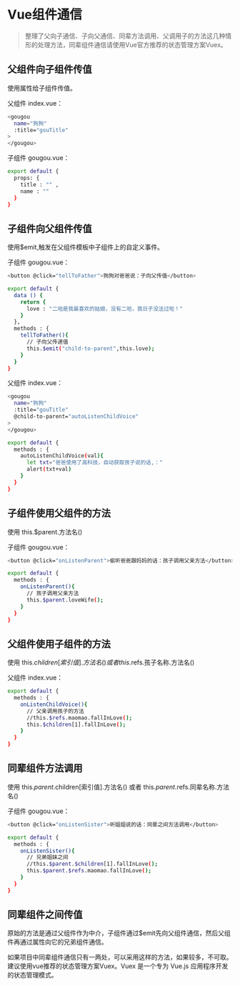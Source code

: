 # Vue组件通信
> 整理了父向子通信、子向父通信、同辈方法调用、父调用子的方法这几种情形的处理方法，同辈组件通信请使用Vue官方推荐的状态管理方案Vuex。

## 父组件向子组件传值

使用属性给子组件传值。

父组件 index.vue：
``` bash
<gougou 
  name="狗狗" 
  :title="gouTitle"
>
</gougou>
```

子组件 gougou.vue：
``` bash
export default {
  props: { 
    title : "" ,
    name : ""
  }
}
```


## 子组件向父组件传值

使用$emit,触发在父组件模板中子组件上的自定义事件。

子组件 gougou.vue：
``` bash
<button @click="tellToFather">狗狗对爸爸说：子向父传值</button>

export default {
  data () {
    return {
      love : "二哈是我最喜欢的姑娘，没有二哈，我日子没法过啦！"
    }
  },
  methods : {
    tellToFather(){
      // 子向父传递值
      this.$emit("child-to-parent",this.love);
    }
  }
}
```

父组件 index.vue：
``` bash
<gougou 
  name="狗狗" 
  :title="gouTitle" 
  @child-to-parent="autoListenChildVoice"
>
</gougou>

export default {
  methods : {
    autoListenChildVoice(val){
      let txt="爸爸使用了高科技，自动获取孩子说的话,："
      alert(txt+val)
    }
  }
}  
```


## 子组件使用父组件的方法

使用 this.$parent.方法名()

子组件 gougou.vue：

``` bash
<button @click="onListenParent">偷听爸爸跟妈妈的话：孩子调用父亲方法</button>

export default {
  methods : {
    onListenParent(){
      // 孩子调用父亲方法
      this.$parent.loveWife();
    }
  }
}  
``` 


## 父组件使用子组件的方法

使用 this.$children[索引值].方法名()  或者 this.$refs.孩子名称.方法名()

父组件 index.vue：
``` bash
export default {
  methods : {
    onListenChildVoice(){ 
      // 父亲调用孩子的方法
      //this.$refs.maomao.fallInLove();
      this.$children[1].fallInLove();
    }
  }
}  
``` 


## 同辈组件方法调用

使用 this.$parent.$children[索引值].方法名()  或者  this.$parent.$refs.同辈名称.方法名()

子组件 gougou.vue：

``` bash
<button @click="onListenSister">听姐姐说的话：同辈之间方法调用</button>

export default {
  methods : {
    onListenSister(){
      // 兄弟姐妹之间
      //this.$parent.$children[1].fallInLove();
      this.$parent.$refs.maomao.fallInLove();  
    }
  }
}  
``` 


## 同辈组件之间传值

原始的方法是通过父组件作为中介，子组件通过$emit先向父组件通信，然后父组件再通过属性向它的兄弟组件通信。

如果项目中同辈组件通信只有一两处，可以采用这样的方法，如果较多，不可取。建议使用vue推荐的状态管理方案Vuex。Vuex 是一个专为 Vue.js 应用程序开发的状态管理模式。
